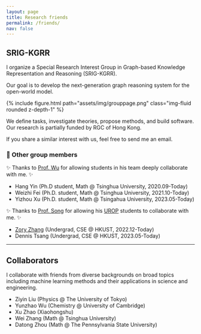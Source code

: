 ```yaml
---
layout: page
title: Research friends
permalink: /friends/
nav: false
---
```


## SRIG-KGRR

I organize a Special Research Interest Group in Graph-based Knowledge Representation and Reasoning (SRIG-KGRR).

Our goal is to develop the next-generation graph reasoning system for the open-world model.

{% include figure.html path="assets/img/grouppage.png" class="img-fluid rounded z-depth-1" %}

We define tasks, investigate theories, propose methods, and build software. Our research is partially funded by RGC of Hong Kong.

If you share a similar interest with us, feel free to send me an email.

### 👣 Other group members
✨ Thanks to [Prof. Wu](https://haowu1983.github.io) for allowing students in his team deeply collaborate with me. ✨

- Hang Yin (Ph.D student, Math @ Tsinghua University, 2020.09-Today)
- Weizhi Fei (Ph.D. student, Math @ Tsinghua University, 2021.10-Today)
- Yizhou Xu (Ph.D. student, Math @ Tsingahua University, 2023.05-Today)

✨ Thanks to [Prof. Song](https://cse.hkust.edu.hk/~yqsong/) for allowing his [UROP](https://urop.hkust.edu.hk/) students to collaborate with me. ✨

- [Zory Zhang](https://zoryzhang.notion.site) (Undergrad, CSE @ HKUST, 2022.12-Today)
- Dennis Tsang (Undergrad, CSE @ HKUST, 2023.05-Today)

---

## Collaborators

I collaborate with friends from diverse backgrounds on broad topics including machine learning methods and their applications in science and engineering.

- Ziyin Liu (Physics @ The University of Tokyo)
- Yunzhao Wu (Chemistry @ University of Cambridge)
- Xu Zhao (Xiaohongshu)
- Wei Zhang (Math @ Tsinghua University)
- Datong Zhou (Math @ The Pennsylvania State University)

